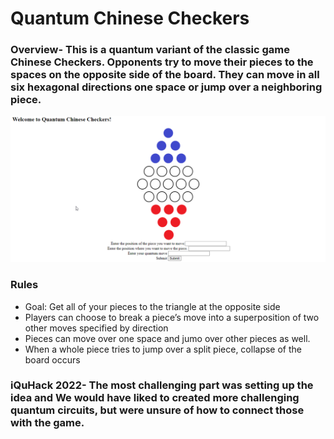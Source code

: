 # Quantum Chinese Checkers

### Overview- This is a quantum variant of the classic game Chinese Checkers. Opponents try to move their pieces to the spaces on the opposite side of the board. They can move in all six hexagonal directions one space or jump over a neighboring piece. 

![board](https://github.com/Shefali321/2022_microsoft_ionq_challenge/blob/main/Quantum%20Chinese%20Checkers/templates/images/2022-01-30%2022_50_34-Window.png)

### Rules
- Goal: Get all of your pieces to the triangle at the opposite side
- Players can choose to break a piece’s move into a superposition of two other moves specified by direction
- Pieces can move over one space and jumo over other pieces as well.
- When a whole piece tries to jump over a split piece, collapse of the board occurs

### iQuHack 2022- The most challenging part was setting up the idea and We would have liked to created more challenging quantum circuits, but were unsure of how to connect those with the game. <br>
